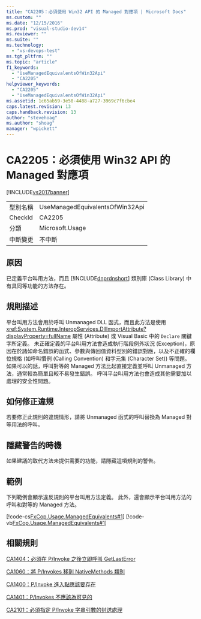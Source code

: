 ```yaml
---
title: "CA2205：必須使用 Win32 API 的 Managed 對應項 | Microsoft Docs"
ms.custom: ""
ms.date: "12/15/2016"
ms.prod: "visual-studio-dev14"
ms.reviewer: ""
ms.suite: ""
ms.technology: 
  - "vs-devops-test"
ms.tgt_pltfrm: ""
ms.topic: "article"
f1_keywords: 
  - "UseManagedEquivalentsOfWin32Api"
  - "CA2205"
helpviewer_keywords: 
  - "CA2205"
  - "UseManagedEquivalentsOfWin32Api"
ms.assetid: 1c65ab59-3e50-4488-a727-3969c7f6cbe4
caps.latest.revision: 13
caps.handback.revision: 13
author: "stevehoag"
ms.author: "shoag"
manager: "wpickett"
---
```

# CA2205：必須使用 Win32 API 的 Managed 對應項
[!INCLUDE[vs2017banner](../code-quality/includes/vs2017banner.md)]

|||  
|-|-|  
|型別名稱|UseManagedEquivalentsOfWin32Api|  
|CheckId|CA2205|  
|分類|Microsoft.Usage|  
|中斷變更|不中斷|  
  
## 原因  
 已定義平台叫用方法，而且 [!INCLUDE[dnprdnshort](../code-quality/includes/dnprdnshort_md.md)] 類別庫 \(Class Library\) 中有具同等功能的方法存在。  
  
## 規則描述  
 平台叫用方法會用於呼叫 Unmanaged DLL 函式，而且此方法是使用 <xref:System.Runtime.InteropServices.DllImportAttribute?displayProperty=fullName> 屬性 \(Attribute\) 或 Visual Basic 中的 `Declare` 關鍵字所定義。  未正確定義的平台叫用方法會造成執行階段例外狀況 \(Exception\)，原因在於諸如命名錯誤的函式、參數與傳回值資料型別的錯誤對應，以及不正確的欄位規格 \(如呼叫慣例 \(Calling Convention\) 和字元集 \(Character Set\)\) 等問題。  如果可以的話，呼叫對等的 Managed 方法比起直接定義並呼叫 Unmanaged 方法，通常較為簡單且較不易發生錯誤。  呼叫平台叫用方法也會造成其他需要加以處理的安全性問題。  
  
## 如何修正違規  
 若要修正此規則的違規情形，請將 Unmanaged 函式的呼叫替換為 Managed 對等用法的呼叫。  
  
## 隱藏警告的時機  
 如果建議的取代方法未提供需要的功能，請隱藏這項規則的警告。  
  
## 範例  
 下列範例會顯示違反規則的平台叫用方法定義。  此外，還會顯示平台叫用方法的呼叫和對等的 Managed 方法。  
  
 [!code-cs[FxCop.Usage.ManagedEquivalents#1](../code-quality/codesnippet/CSharp/ca2205-use-managed-equivalents-of-win32-api_1.cs)]
 [!code-vb[FxCop.Usage.ManagedEquivalents#1](../code-quality/codesnippet/VisualBasic/ca2205-use-managed-equivalents-of-win32-api_1.vb)]  
  
## 相關規則  
 [CA1404：必須在 P\/Invoke 之後立即呼叫 GetLastError](../code-quality/ca1404-call-getlasterror-immediately-after-p-invoke.md)  
  
 [CA1060：將 P\/Invokes 移到 NativeMethods 類別](../code-quality/ca1060-move-p-invokes-to-nativemethods-class.md)  
  
 [CA1400：P\/Invoke 進入點應該要存在](../Topic/CA1400:%20P-Invoke%20entry%20points%20should%20exist.md)  
  
 [CA1401：P\/Invokes 不應該為可見的](../Topic/CA1401:%20P-Invokes%20should%20not%20be%20visible.md)  
  
 [CA2101：必須指定 P\/Invoke 字串引數的封送處理](../code-quality/ca2101-specify-marshaling-for-p-invoke-string-arguments.md)